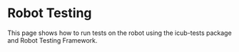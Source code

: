 # Robot Testing
This page shows how to run tests on the robot using the icub-tests package and Robot Testing Framework.
